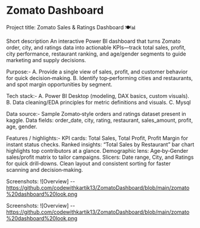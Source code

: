 # Zomato Dashboard
Project title:
Zomato Sales & Ratings Dashboard 🍽️📊

Short description
An interactive Power BI dashboard that turns Zomato order, city, and ratings data into actionable KPIs—track total sales, profit, city performance, restaurant ranking, and age/gender segments to guide marketing and supply decisions.

Purpose:-
A. Provide a single view of sales, profit, and customer behavior for quick decision‑making.
B. Identify top‑performing cities and restaurants, and spot margin opportunities by segment.

Tech stack:-
A. Power BI Desktop (modeling, DAX basics, custom visuals).
B. Data cleaning/EDA principles for metric definitions and visuals.
C. Mysql

Data source:-
Sample Zomato‑style orders and ratings dataset present in kaggle.
Data fields: order_date, city, rating, restaurant, sales_amount, profit, age, gender.

Features / highlights:-
KPI cards: Total Sales, Total Profit, Profit Margin for instant status checks.
Ranked insights: “Total Sales by Restaurant” bar chart highlights top contributors at a glance.
Demographic lens: Age‑by‑Gender sales/profit matrix to tailor campaigns.
Slicers: Date range, City, and Ratings for quick drill‑downs.
Clean layout and consistent sorting for faster scanning and decision‑making.

Screenshots:
![Overview] -- https://github.com/codewithkartik13/ZomatoDashboard/blob/main/zomato%20dashboard%20look.png

Screenshots:
![Overview] -- https://github.com/codewithkartik13/ZomatoDashboard/blob/main/zomato%20dashboard%20look.png
